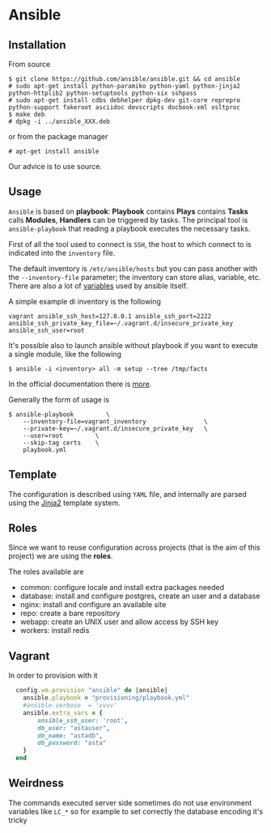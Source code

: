 Ansible
=======

Installation
------------

From source

    $ git clone https://github.com/ansible/ansible.git && cd ansible
    # sudo apt-get install python-paramiko python-yaml python-jinja2 python-httplib2 python-setuptools python-six sshpass
    # sudo apt-get install cdbs debhelper dpkg-dev git-core reprepro python-support fakeroot asciidoc devscripts docbook-xml xsltproc
    $ make deb
    # dpkg -i ../ansible_XXX.deb

or from the package manager

    # apt-get install ansible

Our advice is to use source.

Usage
-----

``Ansible`` is based on **playbook**: **Playbook** contains **Plays** contains **Tasks** calls **Modules**,
**Handlers** can be triggered by tasks. The principal tool is ``ansible-playbook`` that reading a playbook
executes the necessary tasks.

First of all the tool used to connect is ``SSH``, the host to which connect to is indicated into the ``inventory`` file.


The default inventory is ``/etc/ansible/hosts`` but you can pass another with the ``--inventory-file`` parameter; the inventory
can store alias, variable, etc. There are also a lot of
[variables](http://docs.ansible.com/intro_inventory.html#list-of-behavioral-inventory-parameters) used by ansible itself.

A simple example di inventory is the following

    vagrant ansible_ssh_host=127.0.0.1 ansible_ssh_port=2222 ansible_ssh_private_key_file=~/.vagrant.d/insecure_private_key ansible_ssh_user=root

It's possible also to launch ansible without playbook if you want to execute a single module, like the following

    $ ansible -i <inventory> all -m setup --tree /tmp/facts

In the official documentation there is [more](http://docs.ansible.com/intro_adhoc.html).

Generally the form of usage is

    $ ansible-playbook         \
        --inventory-file=vagrant_inventory                \
        --private-key=~/.vagrant.d/insecure_private_key   \
        --user=root         \
        --skip-tag certs    \
        playbook.yml

Template
--------

The configuration is described using ``YAML`` file, and internally are parsed using the [Jinja2](http://jinja.pocoo.org/)
template system.

Roles
-----

Since we want to reuse configuration across projects (that is the aim of this project) we are using the **roles**.

The roles available are

 - common: configure locale and install extra packages needed
 - database: install and configure postgres, create an user and a database
 - nginx: install and configure an available site
 - repo: create a bare repository
 - webapp: create an UNIX user and allow access by SSH key
 - workers: install redis

Vagrant
-------

In order to provision with it

```ruby
  config.vm.provision "ansible" do |ansible|
    ansible.playbook = "provisioning/playbook.yml"
    #ansible.verbose  = 'vvvv'
    ansible.extra_vars = {
        ansible_ssh_user: 'root',
        db_user: "astauser",
        db_name: "astadb",
        db_password: "asta"
    }
  end
```

Weirdness
---------

The commands executed server side sometimes do not use environment variables like ``LC_*`` so for example
to set correctly the database encoding it's tricky
